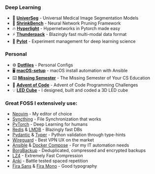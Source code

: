 ### Deep Learning

- 🧬 [**UniverSeg**](https://github.com/JJGO/UniverSeg) - Universal Medical Image Segmentation Models
- 🌿 [**ShrinkBench**](https://github.com/JJGO/shrinkbench) - Neural Network Pruning Framework
- 🔥 [**Hyperlight**](https://github.com/JJGO/hyperlight) - Hypernetworks in Pytorch made easy
- ⚡ [**Thunderpack**](https://github.com/JJGO/thunderpack) - Blazingly fast multi-modal data format
- 🚀 [**Pylot**](https://github.com/JJGO/pylot) - Experiment management for deep learning science

### Personal

- ⚙️ [**Dotfiles**](https://github.com/JJGO/dotfiles) - Personal Configs
- 🖥️ [**macOS-setup**](https://github.com/JJGO/macOS-setup) - macOS install automation with Ansible
- ⌨️ [**Missing Semester**](https://github.com/missing-semester/missing-semester) - The Missing Semester of Your CS Education
- 🎄 [**Advent of Code**](https://github.com/JJGO/advent-of-code) - Advent of Code Programming Challenges
- 💡 [**LED Cube**](https://github.com/JJGO/CuboLED) - I designed, built and coded a 3D LED cube

### Great FOSS I extensively use:

- [Neovim](https://github.com/neovim/neovim) - My editor of choice
- [Syncthing](https://github.com/syncthing/syncthing) -  File Synchronization that works
- [PyTorch](https://github.com/pytorch/pytorch) - Deep Learning for humans
- [Redis](https://github.com/redis/redis) & [LMDB](https://github.com/jnwatson/py-lmdb) - Blazingly fast DBs
- [Pydantic](https://github.com/pydantic/pydantic) & [Typer](https://github.com/tiangolo/typer) - Python validation through type-hints
- [Wireguard](https://github.com/WireGuard) - Best VPN UX on the market
- [Ansible](https://github.com/ansible/ansible) & [Docker Compose](https://github.com/docker/compose) - For my IT automation needs
- [BorgBackup](https://github.com/borgbackup/borg) - Deduplicated, compressed and encrypted backups
- [LZ4](https://github.com/lz4/lz4) -  Extremely Fast Compression
- [Anki](https://github.com/ankitects/anki) - Battle tested spaced repetition
- [Fira Sans](https://mozilla.github.io/Fira/) & [Fira Mono](https://github.com/tonsky/FiraCode) - Good typography

<!--
**JJGO/JJGO** is a ✨ _special_ ✨ repository because its `README.md` (this file) appears on your GitHub profile.

Here are some ideas to get you started:

- 🔭 I’m currently working on ...
- 🌱 I’m currently learning ...
- 👯 I’m looking to collaborate on ...
- 🤔 I’m looking for help with ...
- 💬 Ask me about ...
- 📫 How to reach me: ...
- 😄 Pronouns: ...
- ⚡ Fun fact: ...
-->
